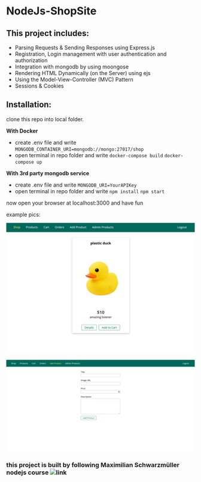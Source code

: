 # NodeJs-ShopSite


## This project includes:
* Parsing Requests & Sending Responses using Express.js
* Registration, Login management with user authentication and authorization
* Integration with mongodb by using moongose
* Rendering HTML Dynamically (on the Server) using ejs
* Using the Model-View-Controller (MVC) Pattern
* Sessions & Cookies

## Installation:
clone this repo into local folder.

**With Docker**
* create .env file and write ``` MONGODB_CONTAINER_URI=mongodb://mongo:27017/shop ```
* open terminal in repo folder and write ``` docker-compose build ```  ``` docker-compose up ```

**With 3rd party mongodb service**
* create .env file and write ``` MONGODB_URI=YourAPIKey ```
* open terminal in repo folder and write ``` npm install ```  ``` npm start ```

now open your browser at localhost:3000 and have fun


example pics:

![](https://github.com/Benitk/NodeJs-ShopSite/blob/master/pics/products.png)

![](https://github.com/Benitk/NodeJs-ShopSite/blob/master/pics/add%20product.png)

### this project is built by following Maximilian Schwarzmüller nodejs course ![link](https://www.udemy.com/course/nodejs-the-complete-guide)





